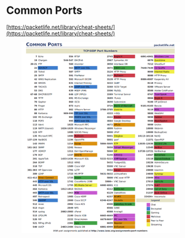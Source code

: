 # Common Ports

[https://packetlife.net/library/cheat-sheets/](https://packetlife.net/library/cheat-sheets/)

<figure><img src="../../.gitbook/assets/image (34).png" alt=""><figcaption></figcaption></figure>
